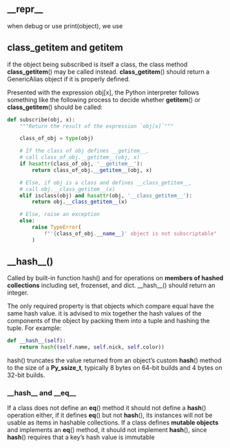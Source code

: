 ## \_\_repr\_\_
when debug or use print(object), we use 

## __class_getitem__ and __getitem__

if the object being subscribed is itself a class, the class method __class_getitem__() may be called instead. __class_getitem__() should return a GenericAlias object if it is properly defined.

Presented with the expression obj[x], the Python interpreter follows something like the following process to decide whether __getitem__() or __class_getitem__() should be called:

```python
def subscribe(obj, x):
    """Return the result of the expression `obj[x]`"""

    class_of_obj = type(obj)

    # If the class of obj defines __getitem__,
    # call class_of_obj.__getitem__(obj, x)
    if hasattr(class_of_obj, '__getitem__'):
        return class_of_obj.__getitem__(obj, x)

    # Else, if obj is a class and defines __class_getitem__,
    # call obj.__class_getitem__(x)
    elif isclass(obj) and hasattr(obj, '__class_getitem__'):
        return obj.__class_getitem__(x)

    # Else, raise an exception
    else:
        raise TypeError(
            f"'{class_of_obj.__name__}' object is not subscriptable"
        )
```


## \_\_hash\_\_()
Called by built-in function hash() and for operations on **members of hashed collections** including set, frozenset, and dict. \_\_hash\_\_() should return an integer.

The only required property is that objects which compare equal have the same hash value.
it is advised to mix together the hash values of the components of the object by packing them into a tuple and hashing the tuple.
For example:
```python
def __hash__(self):
    return hash((self.name, self.nick, self.color))
```

 hash() truncates the value returned from an object’s custom __hash__() method to the size of a **Py_ssize_t**, typically 8 bytes on 64-bit builds and 4 bytes on 32-bit builds.
 
 ### \_\_hash\_\_ and \_\_eq\_\_
 If a class does not define an __eq__() method it should not define a __hash__() operation either, if it defines __eq__() but not __hash__(), its instances will not be usable as items in hashable collections.
 If a class defines **mutable objects** and implements an __eq__() method, it should not implement __hash__(), since __hash__() requires that a key’s hash value is immutable
 